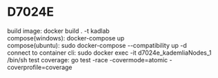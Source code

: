 # D7024E

build image: docker build . -t kadlab <br>
compose(windows): docker-compose up <br>
compose(ubuntu): sudo docker-compose --compatibility up -d <br>
connect to container cli: sudo docker exec -it d7024e_kademliaNodes_1 /bin/sh
test coverage: go test -race -covermode=atomic -coverprofile=coverage
